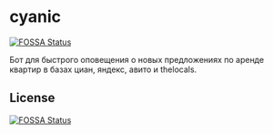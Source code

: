 # cyanic
[![FOSSA Status](https://app.fossa.io/api/projects/git%2Bgithub.com%2Fnorbornen%2Fcyanic.svg?type=shield)](https://app.fossa.io/projects/git%2Bgithub.com%2Fnorbornen%2Fcyanic?ref=badge_shield)

Бот для быстрого оповещения о новых предложениях по аренде квартир в базах циан, яндекс, авито и thelocals.


## License
[![FOSSA Status](https://app.fossa.io/api/projects/git%2Bgithub.com%2Fnorbornen%2Fcyanic.svg?type=large)](https://app.fossa.io/projects/git%2Bgithub.com%2Fnorbornen%2Fcyanic?ref=badge_large)